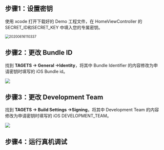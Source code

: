 ## 步骤1：设置密钥
使用 xcode 打开下载好的 Demo 工程文件，在 HomeViewController 的 SECRET_ID和SECRET_KEY 中填入您的专属密钥。

<img src="https://main.qcloudimg.com/raw/d17501a591d0042a965204d6e7c2480b.png" alt="20200616110337" style="zoom:80%;" />

## 步骤2：更改 Bundle ID

找到 **TAGETS -> General ->Identity**，将其中 Bundle Identifier 的内容修改为申请密钥时填写的 iOS Bundle id。

![](https://main.qcloudimg.com/raw/ee60603d7b2af826eebb2ad2a294dac7.png)

## 步骤3：更改 Development Team

找到 **TAGETS -> Build Settings ->Signing**，将其中 Development Team 的内容修改为申请密钥时填写的 iOS DEVELOPMENT_TEAM。

![](https://main.qcloudimg.com/raw/4f40c89e100e8661603372516d901aee.png)

## 步骤4：运行真机调试

